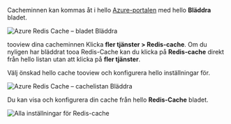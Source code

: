 Cacheminnen kan kommas åt i hello [Azure-portalen](https://portal.azure.com) med hello **Bläddra** bladet.

![Azure Redis Cache – bladet Bläddra](media/redis-cache-browse/redis-cache-browse.png)

tooview dina cacheminnen Klicka **fler tjänster > Redis-cache**. Om du nyligen har bläddrat tooa Redis-Cache kan du klicka på **Redis-cache** direkt från hello listan utan att klicka på **fler tjänster**.

Välj önskad hello cache tooview och konfigurera hello inställningar för.

![Azure Redis Cache – cachelistan Bläddra](media/redis-cache-browse/redis-caches.png)

Du kan visa och konfigurera din cache från hello **Redis-Cache** bladet.

![Alla inställningar för Redis-cache](media/redis-cache-browse/redis-cache-blade.png)

